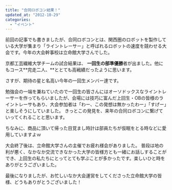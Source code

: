 ```yaml
---
title: "合同ロボコン結果！"
updated_at: "2012-10-29"
categories: 
  - "イベント"
---
```


前回の記事でも書きましたが、合同ロボコンとは、関西圏のロボットを製作している大学が集まり「ライントレーサー」と呼ばれるロボットの速度を競わせる大会です。今年の大会幹事校は立命館大学さんでした。

京都工芸繊維大学チームの試合結果は、 **一回生の部準優勝**者が出ました。他にもコース**完走二人、**ととても高戦績だったように思います。

さすが、期待の星と名高い今年の一回生メンバー達です。

勉強会の一端を兼ねていたので一回生の皆さんにはオーソドックスなライントレーサーを作ってもらいましたが、会場には技巧に富んだ上回生・OBの皆様のライントレーサもあり、大会参加者は「わー、この発想は無かったわー」「すげー」と楽しそうにしていました。 きっとこの発見を、来年の合同ロボコンに繋げていってくれることと思います。

ちなみに、商品に頂いて帰った目覚まし時計は部員たちが仮眠をとる時などに愛用していますよｗ

大会終了後は、立命館大学さんの主催でお疲れ様会がありました。 普段は地の利が悪く、なかなか交流できなかった大学の皆様方とも一緒にお話しすることができ、上回生の私たちにとってとても学ぶことが多かったです。楽しいひと時をありがとうございました。

最後になりましたが、お忙しいなか大会運営をしてくださった立命館大学の皆様、どうもありがとうございました！
